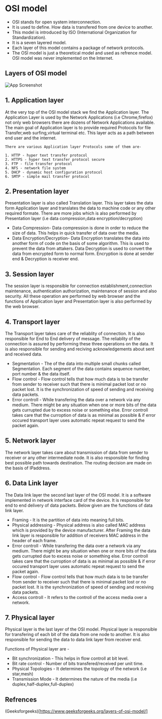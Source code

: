 
# OSI model
* OSI stands for open system interconnection.
* It is used to define. How data is transfered from one device to another.
* This model is introduced by ISO (International Organization for Standardization).
* It is  a seven layered model.
* Each  layer of this model contains a package of network protocols.
* The OSI model is just a theoretical model and used as refrence model. OSI model was never implemented on the 
  Internet.


## Layers of OSI model 


![App Screenshot](https://media.geeksforgeeks.org/wp-content/uploads/computer-network-osi-model-layers.png)


## 1. Application layer
   At the very top of the OSI model stack we find the Application layer. The Application Layer is used 
   by the Network Applications (i.e Chrome,firefox) not only web browsers there are 
   dozens of Network Applications available. The main goal of Application layer is to 
   provide required Protocols for file Transfer,web surfing,virtual terminal etc. This layer acts as 
   a path between end user and the internet.
    
    There are various Application layer Protocols some of them are-

    1. HTTP - hyper text transfer protocol
    2. HTTPS - hyper text transfer protocol secure
    3. FTP - file transfer protocol
    4. NFS - network file system
    5. DHCP - dynamic host configuration protocol
    6. SMTP - simple mail transfer protocol
   
## 2. Presentation layer 
   Presentation layer is also called Translation layer. This layer takes the data form
   Application layer  and translates the data to machine code or any other required formate.
   There are more jobs which is also performed by Presentation layer (i.e data compression,data encryption/decryption)
    
   * Data Compression- Data compression is done in order to reduce the size of data. This helps in quick 
     transfer of data over the media.
   * Data Encryption/Decryption- Data Encryption translates the data into another form of
     code on the basis of some algorithm. This is used to prevent the data from attakers. Data Decryption
     is used to convert the data from encrypted form to normal form. Encryption is done at sender end & Decryption is receiver end.


## 3. Session layer
   The session layer is responsible for connection establishment,connection maintenance, authentication
   authorization, maintenance of session and also security.
   All these operation are performed by web browser and the functions of Application layer and
   Presentation layer is also performed by the web browser.

## 4. Transport layer
   The Transport layer takes care of the reliablity of connection. It is also responsible
   for End to End delivery of message. The reliablity of the connection is assured by performing
   these three operations on the data. It is also responsible for sending and reciving
   acknowledgements about sent and received data.
   
   * Segmentation - The of the data into multiple small chunks called Segmentation. Each
     segment of the data contains sequence number, port number & the data itself.
   * Flow control - Flow control tells that how much data is to be transfer 
     from sender to receiver such that there is minimal packet lost or no packet lost.
     It is the synchronization of speed of sending and receiving data packets.
   * Error controll - While transfering the data over a network via any medium. There
     might be any situation when one or more bits of the data gets currupted due to
     excess noise or something else. Error controll takes care that the curroption of data
     is as minimal as possible & if error occured transport layer uses automatic 
     repeat request to send the packet again.
## 5. Network layer
   The network layer takes care about transmission of data from sender to receiver 
   or any other intermediate node. It is also responsible for finding best possible
   path towards destination. The routing decision are made on the basis of IPaddress.

## 6. Data Link layer
   The Data link layer the second last layer of the OSI model. It is a software 
   implemented in network  interface card of the device. It is responsible for end to end
   delivery of data packets. Below given are the functions of data link layer.

    
   * Framing - It is the partition of data into meaning full bits.
   * Physical addressing - Physical address is also called MAC address which is 
     provided by the device manufacturer. After Framing the data link layer is responsible
     for addition of receivers MAC address in the header of each frame.
   * Error controll - While transfering the data over a network via any medium. There
     might be any situation when one or more bits of the data gets currupted due to
     excess noise or something else. Error controll takes care that the curroption of data
     is as minimal as possible & if error occured transport layer uses automatic 
     repeat request to send the packet again.
   * Flow control - Flow control tells that how much data is to be transfer 
     from sender to receiver such that there is minimal packet lost or no packet lost.
     It is the synchronization of speed of sending and receiving data packets.
   * Access controll - It refers to the controll of the access media over a network.

## 7. Physical layer
   Physical layer is the last layer of the OSI model. Physical layer is responsible
   for transfering of each bit of the data from one node to another. It is also responsible
   for sending the data to data link layer from receiver end.
   
   Functions of Physical layer are -
   
   * Bit synchronization - This helps in flow controll at bit level.
   * Bit rate control - Number of bits transfered/received per unit time.
   * Physical Topologies - It determines the topology of the network (i.e star,mesh)
   * Transmission Mode - It determines the nature of the media (i.e duplex,half-duplex,full-duplex)


## Refrences 
   (Geeksforgeeks)[https://www.geeksforgeeks.org/layers-of-osi-model/]    
  



